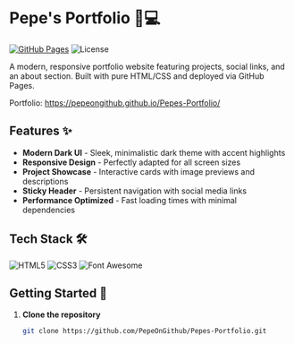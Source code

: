 # Pepe's Portfolio 👨💻

[![GitHub Pages](https://img.shields.io/badge/Deployed%20on-GitHub%20Pages-blue?logo=github)](https://pepeongithub.github.io/Pepes-Portfolio/)
![License](https://img.shields.io/badge/License-MIT-green.svg)

A modern, responsive portfolio website featuring projects, social links, and an about section. Built with pure HTML/CSS and deployed via GitHub Pages.

Portfolio: https://pepeongithub.github.io/Pepes-Portfolio/

## Features ✨

- **Modern Dark UI** - Sleek, minimalistic dark theme with accent highlights
- **Responsive Design** - Perfectly adapted for all screen sizes
- **Project Showcase** - Interactive cards with image previews and descriptions
- **Sticky Header** - Persistent navigation with social media links
- **Performance Optimized** - Fast loading times with minimal dependencies

## Tech Stack 🛠️

![HTML5](https://img.shields.io/badge/-HTML5-E34F26?logo=html5&logoColor=white)
![CSS3](https://img.shields.io/badge/-CSS3-1572B6?logo=css3&logoColor=white)
![Font Awesome](https://img.shields.io/badge/-Font%20Awesome-528DD7?logo=font-awesome&logoColor=white)

## Getting Started 🚀

1. **Clone the repository**
   ```bash
   git clone https://github.com/PepeOnGithub/Pepes-Portfolio.git